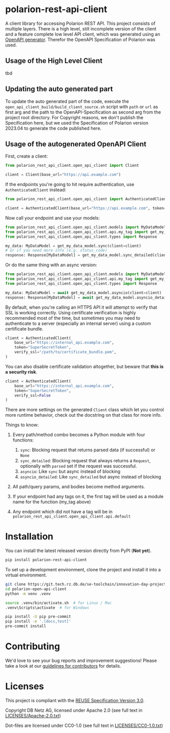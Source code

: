 <!--
 ~ Copyright DB Netz AG and contributors
 ~ SPDX-License-Identifier: Apache-2.0
 -->

# polarion-rest-api-client
A client library for accessing Polarion REST API. This project consists of multiple layers. There is a high level, still incomplete
version of the client and a feature complete low level API client, which was generated using an [OpenAPI generator](https://github.com/openapi-generators/openapi-python-client).
Therefor the OpenAPI Specification of Polarion was used.

## Usage of the High Level Client
tbd

## Updating the auto generated part
To update the auto generated part of the code, execute the `open_api_client_build/build_client_source.sh` script with `path` or `url` as first
arg and the path to the OpenAPI-Specification as second arg from the project root directory. For Copyright reasons, we don't publish the Specification here,
but we used the Specification of Polarion version 2023.04 to generate the code published here.

## Usage of the autogenerated OpenAPI Client
First, create a client:

```python
from polarion_rest_api_client.open_api_client import Client

client = Client(base_url="https://api.example.com")
```

If the endpoints you're going to hit require authentication, use `AuthenticatedClient` instead:

```python
from polarion_rest_api_client.open_api_client import AuthenticatedClient

client = AuthenticatedClient(base_url="https://api.example.com", token="SuperSecretToken")
```

Now call your endpoint and use your models:

```python
from polarion_rest_api_client.open_api_client.models import MyDataModel
from polarion_rest_api_client.open_api_client.api.my_tag import get_my_data_model
from polarion_rest_api_client.open_api_client.types import Response

my_data: MyDataModel = get_my_data_model.sync(client=client)
# or if you need more info (e.g. status_code)
response: Response[MyDataModel] = get_my_data_model.sync_detailed(client=client)
```

Or do the same thing with an async version:

```python
from polarion_rest_api_client.open_api_client.models import MyDataModel
from polarion_rest_api_client.open_api_client.api.my_tag import get_my_data_model
from polarion_rest_api_client.open_api_client.types import Response

my_data: MyDataModel = await get_my_data_model.asyncio(client=client)
response: Response[MyDataModel] = await get_my_data_model.asyncio_detailed(client=client)
```

By default, when you're calling an HTTPS API it will attempt to verify that SSL is working correctly. Using certificate verification is highly recommended most of the time, but sometimes you may need to authenticate to a server (especially an internal server) using a custom certificate bundle.

```python
client = AuthenticatedClient(
    base_url="https://internal_api.example.com",
    token="SuperSecretToken",
    verify_ssl="/path/to/certificate_bundle.pem",
)
```

You can also disable certificate validation altogether, but beware that **this is a security risk**.

```python
client = AuthenticatedClient(
    base_url="https://internal_api.example.com",
    token="SuperSecretToken",
    verify_ssl=False
)
```

There are more settings on the generated `Client` class which let you control more runtime behavior, check out the docstring on that class for more info.

Things to know:
1. Every path/method combo becomes a Python module with four functions:
    1. `sync`: Blocking request that returns parsed data (if successful) or `None`
    1. `sync_detailed`: Blocking request that always returns a `Request`, optionally with `parsed` set if the request was successful.
    1. `asyncio`: Like `sync` but async instead of blocking
    1. `asyncio_detailed`: Like `sync_detailed` but async instead of blocking

1. All path/query params, and bodies become method arguments.
1. If your endpoint had any tags on it, the first tag will be used as a module name for the function (my_tag above)
1. Any endpoint which did not have a tag will be in `polarion_rest_api_client.open_api_client.api.default`

# Installation

You can install the latest released version directly from PyPI (**Not yet**).

```zsh
pip install polarion-rest-api-client
```

To set up a development environment, clone the project and install it into a
virtual environment.

```zsh
git clone https://git.tech.rz.db.de/se-toolchain/innovation-day-projects/polarion-open-api-client
cd polarion-open-api-client
python -m venv .venv

source .venv/bin/activate.sh  # for Linux / Mac
.venv\Scripts\activate  # for Windows

pip install -U pip pre-commit
pip install -e '.[docs,test]'
pre-commit install
```

# Contributing

We'd love to see your bug reports and improvement suggestions! Please take a
look at our [guidelines for contributors](CONTRIBUTING.md) for details.

# Licenses

This project is compliant with the
[REUSE Specification Version 3.0](https://git.fsfe.org/reuse/docs/src/commit/d173a27231a36e1a2a3af07421f5e557ae0fec46/spec.md).

Copyright DB Netz AG, licensed under Apache 2.0 (see full text in
[LICENSES/Apache-2.0.txt](LICENSES/Apache-2.0.txt))

Dot-files are licensed under CC0-1.0 (see full text in
[LICENSES/CC0-1.0.txt](LICENSES/CC0-1.0.txt))
